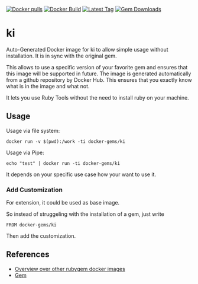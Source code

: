 [![Docker pulls](https://img.shields.io/docker/pulls/rubygem/ki.svg)](https://hub.docker.com/r/rubygem/ki/)
[![Docker Build](https://img.shields.io/docker/automated/rubygem/ki.svg)](https://hub.docker.com/r/rubygem/ki/)
[![Latest Tag](https://img.shields.io/github/tag/docker-rubygem/ki.svg)](https://hub.docker.com/r/rubygem/ki/)
[![Gem Downloads](https://img.shields.io/gem/dt/ki.svg)](https://rubygems.org/gems/ki/)
# ki

Auto-Generated Docker image for ki to allow simple usage without installation.
It is in sync with the original gem.

This allows to use a specific version of your favorite gem and ensures that this image will be supported in future.
The image is generated automatically from a github repository by Docker Hub.
This ensures that you exactly know what is in the image and what not.

It lets you use Ruby Tools without the need to install ruby on your machine.

## Usage

Usage via file system:

`docker run -v $(pwd):/work -ti docker-gems/ki`

Usage via Pipe:

`echo "test" | docker run -ti docker-gems/ki`

It depends on your specific use case how your want to use it.

### Add Customization

For extension, it could be used as base image.

So instead of struggeling with the installation of a gem, just write

`FROM docker-gems/ki`

Then add the customization.

## References

 - [Overview over other rubygem docker images](https://github.com/thinkbot/docker-rubygem)
 - [Gem](https://rubygems.org/gems/ki/)
